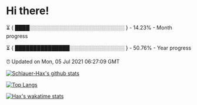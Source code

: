 # Hi there!

⏳ { ████░░░░░░░░░░░░░░░░░░░░░░░░░░ } - 14.23% - Month progress

⏳ { ███████████████░░░░░░░░░░░░░░░ } - 50.76% - Year progress

⏰ Updated on Mon, 05 Jul 2021 06:27:09 GMT


[![Schlauer-Hax's github stats](https://github-readme-stats.vercel.app/api?username=Schlauer-Hax&show_icons=true&theme=dark&count_private=true)](https://github.com/Schlauer-Hax)


[![Top Langs](https://github-readme-stats.vercel.app/api/top-langs/?username=Schlauer-Hax&layout=compact&theme=dark)](https://github.com/Schlauer-Hax?tab=repositories)


[![Hax's wakatime stats](https://github-readme-stats.vercel.app/api/wakatime?username=Hax&theme=dark)](https://wakatime.com/@Hax)

